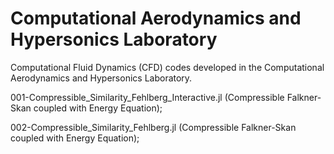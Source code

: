 # Computational Aerodynamics and Hypersonics Laboratory

Computational Fluid Dynamics (CFD) codes developed in the Computational Aerodynamics and Hypersonics Laboratory.


001-Compressible_Similarity_Fehlberg_Interactive.jl (Compressible Falkner-Skan coupled with Energy Equation);

002-Compressible_Similarity_Fehlberg.jl (Compressible Falkner-Skan coupled with Energy Equation);
